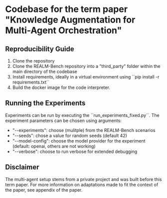 # Codebase for the term paper "Knowledge Augmentation for Multi-Agent Orchestration"

## Reproducibility Guide
1. Clone the repository
2. Clone the REALM-Bench repository into a "third_party" folder within the main directory of the codebase
3. Install requirements, ideally in a virtual environment using 
´´pip install -r requirements.txt´´
4. Build the docker image for the code interpreter.

## Running the Experiments
Experiments can be run by executing the ´´run_experiments_fixed.py´´. The experiment parameters can be chosen using arguments:

- "--experiments": choose (mulitple) from the REALM-Bench scenarios
- "--seeds": chose a value for random seeds (default 42)
- "--model-config": choose the model provider for the experiment (default: openai, others are not working)
- "--verbose": choose to run verbose for extended debugging

## Disclaimer
The multi-agent setup stems from a private project and was built before this term paper. For more information on adaptations made to fit the context of the paper, see appendix of the paper.